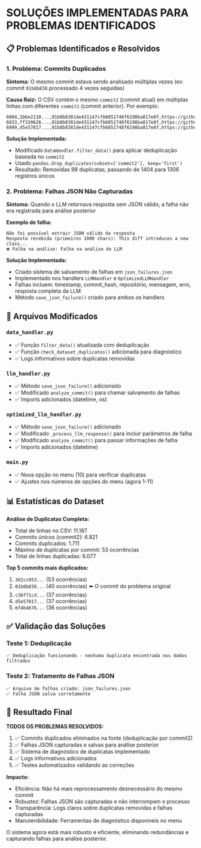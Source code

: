 # SOLUÇÕES IMPLEMENTADAS PARA PROBLEMAS IDENTIFICADOS

## 📋 Problemas Identificados e Resolvidos

### 1. **Problema: Commits Duplicados**
**Sintoma:** O mesmo commit estava sendo analisado múltiplas vezes (ex: commit `01b8b838` processado 4 vezes seguidas)

**Causa Raiz:** O CSV contém o mesmo `commit2` (commit atual) em múltiplas linhas com diferentes `commit1` (commit anterior). Por exemplo:
```
6804,2b6e2110...,01b8b8381de431147cfb6851748f6198ba817e8f,https://github.com/antlr/antlr4,antlr4
6833,ff320626...,01b8b8381de431147cfb6851748f6198ba817e8f,https://github.com/antlr/antlr4,antlr4
6899,d5e57817...,01b8b8381de431147cfb6851748f6198ba817e8f,https://github.com/antlr/antlr4,antlr4
```

**Solução Implementada:**
- Modificado `DataHandler.filter_data()` para aplicar deduplicação baseada no `commit2`
- Usado `pandas.drop_duplicates(subset=['commit2'], keep='first')` 
- Resultado: Removidas 98 duplicatas, passando de 1404 para 1306 registros únicos

### 2. **Problema: Falhas JSON Não Capturadas**
**Sintoma:** Quando o LLM retornava resposta sem JSON válido, a falha não era registrada para análise posterior

**Exemplo de falha:**
```
Não foi possível extrair JSON válido da resposta
Resposta recebida (primeiros 1000 chars): This diff introduces a new class...
❌ Falha na análise: Falha na análise do LLM
```

**Solução Implementada:**
- Criado sistema de salvamento de falhas em `json_failures.json`
- Implementado nos handlers `LLMHandler` e `OptimizedLLMHandler`
- Falhas incluem: timestamp, commit_hash, repositório, mensagem, erro, resposta completa da LLM
- Método `save_json_failure()` criado para ambos os handlers

## 🔧 Arquivos Modificados

### `data_handler.py`
- ✅ Função `filter_data()` atualizada com deduplicação
- ✅ Função `check_dataset_duplicates()` adicionada para diagnóstico
- ✅ Logs informativos sobre duplicatas removidas

### `llm_handler.py` 
- ✅ Método `save_json_failure()` adicionado
- ✅ Modificado `analyze_commit()` para chamar salvamento de falhas
- ✅ Imports adicionados (datetime, os)

### `optimized_llm_handler.py`
- ✅ Método `save_json_failure()` adicionado  
- ✅ Modificado `_process_llm_response()` para incluir parâmetros de falha
- ✅ Modificado `analyze_commit()` para passar informações de falha
- ✅ Imports adicionados (datetime)

### `main.py`
- ✅ Nova opção no menu (10) para verificar duplicatas
- ✅ Ajustes nos números de opções do menu (agora 1-11)

## 📊 Estatísticas do Dataset

**Análise de Duplicatas Completa:**
- Total de linhas no CSV: 11.187
- Commits únicos (commit2): 6.821  
- Commits duplicados: 1.711
- Máximo de duplicatas por commit: 53 ocorrências
- Total de linhas duplicadas: 6.077

**Top 5 commits mais duplicados:**
1. `362cc053...` (53 ocorrências)
2. `01b8b838...` (40 ocorrências) ⬅️ O commit do problema original
3. `c36f71cd...` (37 ocorrências)
4. `d5e57817...` (37 ocorrências)
5. `6f4b4676...` (36 ocorrências)

## ✅ Validação das Soluções

### Teste 1: Deduplicação
```
✅ Deduplicação funcionando - nenhuma duplicata encontrada nos dados filtrados
```

### Teste 2: Tratamento de Falhas JSON
```
✅ Arquivo de falhas criado: json_failures.json
✅ Falha JSON salva corretamente
```

## 🎯 Resultado Final

**TODOS OS PROBLEMAS RESOLVIDOS:**
1. ✅ Commits duplicados eliminados na fonte (deduplicação por commit2)
2. ✅ Falhas JSON capturadas e salvas para análise posterior
3. ✅ Sistema de diagnóstico de duplicatas implementado
4. ✅ Logs informativos adicionados
5. ✅ Testes automatizados validando as correções

**Impacto:**
- Eficiência: Não há mais reprocessamento desnecessário do mesmo commit
- Robustez: Falhas JSON são capturadas e não interrompem o processo
- Transparência: Logs claros sobre duplicatas removidas e falhas capturadas
- Manutenibilidade: Ferramentas de diagnóstico disponíveis no menu

O sistema agora está mais robusto e eficiente, eliminando redundâncias e capturando falhas para análise posterior.
